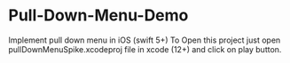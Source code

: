 # Pull-Down-Menu-Demo
Implement pull down menu in iOS (swift 5+)
To Open this project just open pullDownMenuSpike.xcodeproj file in xcode (12+) and click on play button.
